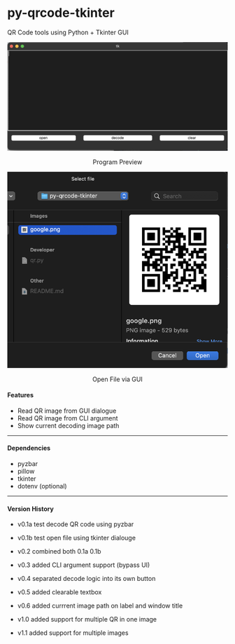 # py-qrcode-tkinter
QR Code tools using Python + Tkinter GUI 


![program preview](https://raw.githubusercontent.com/patcharapongk/py-qrcode-tkinter/main/readme_img/main-program.jpg)
<p align="center"> Program Preview </p>

![GUI mode](https://github.com/patcharapongk/py-qrcode-tkinter/blob/main/readme_img/open-dialogue.jpg?raw=true)
<p align="center"> Open File via GUI</p>


#### Features
- Read QR image from GUI dialogue
- Read QR image from CLI argument
- Show current decoding image path
---
#### Dependencies
- pyzbar
- pillow
- tkinter
- dotenv (optional)
---
#### Version History
- v0.1a test decode QR code using pyzbar 
- v0.1b test open file using tkinter dialouge
- v0.2 combined both 0.1a 0.1b
- v0.3 added CLI argument support (bypass UI)
- v0.4 separated decode logic into its own button
- v0.5 added clearable textbox
- v0.6 added currrent image path on label and window title

- v1.0 added support for multiple QR in one image
- v1.1 added support for multiple images 